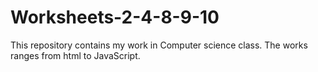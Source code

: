 # Worksheets-2-4-8-9-10
This repository contains my work in Computer science class. The works ranges from html to JavaScript. 
